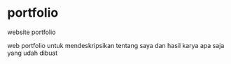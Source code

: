 # portfolio
website portfolio

web portfolio untuk mendeskripsikan tentang saya dan hasil karya apa saja yang udah dibuat

